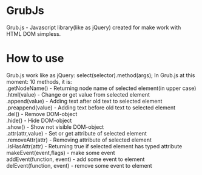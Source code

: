 # GrubJs
Grub.js - Javascript library(like as jQuery) created for make work with HTML DOM simpless.

# How to use
Grub.js work like as jQuery: select(selector).method(args);
In Grub.js at this moment: 10 methods, it is:  
.getNodeName() - Returning node name of selected element(in upper case)  
.html(value) - Change or get value from selected element  
.append(value) - Adding text after old text to selected element  
.preappend(value) - Adding text before old text to selected element  
.del() - Remove DOM-object  
.hide() - Hide DOM-object  
.show() - Show not visible DOM-object  
.attr(attr,value) - Set or get attribute of selected element  
.removeAttr(attr) - Removing attribute of selected element  
.isHasAttr(attr) - Returning true if selected element has typed attribute  
makeEvent(event,flags) - make some event  
addEvent(function, event) - add some event to element  
delEvent(function, event) - remove some event to element  
